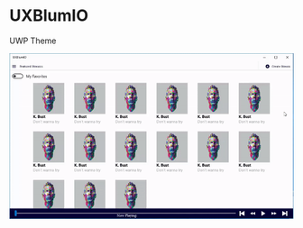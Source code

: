 # UXBlumIO
UWP Theme

![Template.GIF](https://raw.githubusercontent.com/UberSnipUX/UXBlumIO/master/ss.gif)
